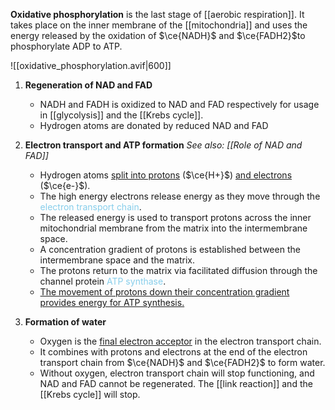 **Oxidative phosphorylation** is the last stage of [[aerobic respiration]]. It takes place on the inner membrane of the [[mitochondria]] and uses the energy released by the oxidation of $\ce{NADH}$ and $\ce{FADH2}$to phosphorylate ADP to ATP.

![[oxidative_phosphorylation.avif|600]]

1. **Regeneration of NAD and FAD**
	- NADH and FADH is oxidized to NAD and FAD respectively for usage in [[glycolysis]] and the [[Krebs cycle]].
	- Hydrogen atoms are donated by reduced NAD and FAD

2. **Electron transport and ATP formation**
   *See also: [[Role of NAD and FAD]]*
	- Hydrogen atoms <u>split into protons</u> ($\ce{H+}$) <u>and electrons</u> ($\ce{e-}$).
	- The high energy electrons release energy as they move through the <span style="color: skyblue">electron transport chain</span>.
	- The released energy is used to transport protons across the inner mitochondrial membrane from the matrix into the intermembrane space.
	- A concentration gradient of protons is established between the intermembrane space and the matrix.
	- The protons return to the matrix via facilitated diffusion through the channel protein <span style="color: skyblue">ATP synthase</span>.
	- <u>The movement of protons down their concentration gradient provides energy for ATP synthesis.</u>

4. **Formation of water**
	- Oxygen is the <u>final electron acceptor</u> in the electron transport chain.
	- It combines with protons and electrons at the end of the electron transport chain from $\ce{NADH}$ and $\ce{FADH2}$ to form water.
	- Without oxygen, electron transport chain will stop functioning, and NAD and FAD cannot be regenerated. The [[link reaction]] and the [[Krebs cycle]] will stop.

